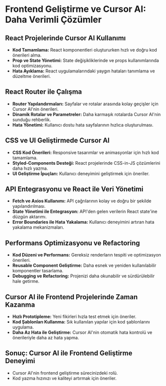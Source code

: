 # Frontend Geliştirme ve Cursor AI: Daha Verimli Çözümler

## React Projelerinde Cursor AI Kullanımı

- **Kod Tamamlama:** React komponentleri oluştururken hızlı ve doğru kod önerileri alma.
- **Prop ve State Yönetimi:** State değişikliklerinde ve props kullanımlarında kod optimizasyonu.
- **Hata Ayıklama:** React uygulamalarındaki yaygın hataları tanımlama ve düzeltme önerileri.

## React Router ile Çalışma

- **Router Yapılandırmaları:** Sayfalar ve rotalar arasında kolay geçişler için Cursor AI'nin önerileri.
- **Dinamik Rotalar ve Parametreler:** Daha karmaşık rotalarda Cursor AI'nin sunduğu rehberlik.
- **Hata Yönetimi:** Kullanıcı dostu hata sayfalarının hızlıca oluşturulması.

## CSS ve UI Geliştirmede Cursor AI

- **CSS Kod Önerileri:** Responsive tasarımlar ve animasyonlar için hızlı kod tamamlama.
- **Styled-Components Desteği:** React projelerinde CSS-in-JS çözümlerini daha hızlı yazma.
- **UI Geliştirme İpuçları:** Kullanıcı deneyimini geliştirmek için öneriler.

## API Entegrasyonu ve React ile Veri Yönetimi

- **Fetch ve Axios Kullanımı:** API çağrılarının kolay ve doğru bir şekilde yapılandırılması.
- **State Yönetimi ile Entegrasyon:** API'den gelen verilerin React state'ine düzgün aktarımı.
- **Error Boundaries ile Hata Yakalama:** Kullanıcı deneyimini artıran hata yakalama mekanizmaları.

## Performans Optimizasyonu ve Refactoring

- **Kod Düzeni ve Performans:** Gereksiz renderların tespiti ve optimizasyon önerileri.
- **Reusable Component Geliştirme:** Daha esnek ve yeniden kullanılabilir komponentler tasarlama.
- **Debugging ve Refactoring:** Projenizi daha okunabilir ve sürdürülebilir hale getirme.

## Cursor AI ile Frontend Projelerinde Zaman Kazanma

- **Hızlı Prototipleme:** Yeni fikirleri hızla test etmek için öneriler.
- **Kod Şablonları Kullanma:** Sık kullanılan yapılar için kod şablonlarını uygulama.
- **Daha Az Hata ile Geliştirme:** Cursor AI'nin otomatik hata kontrolü ve önerileriyle daha az hata yapma.

## Sonuç: Cursor AI ile Frontend Geliştirme Deneyimi

- Cursor AI'nin frontend geliştirme sürecinizdeki rolü.
- Kod yazma hızınızı ve kaliteyi artırmak için öneriler.
